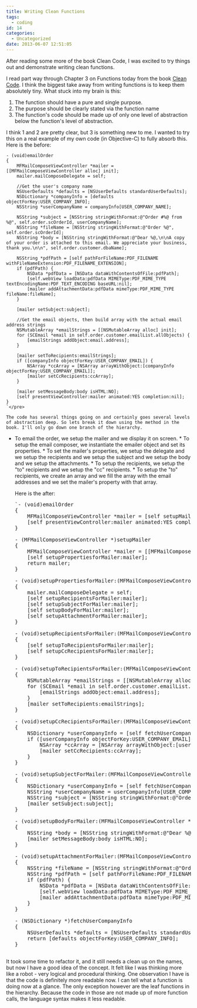 ```yaml
---
title: Writing Clean Functions
tags:
  - coding
id: 14
categories:
  - Uncategorized
date: 2013-06-07 12:51:05
---
```


After reading some more of the book Clean Code, I was excited to try things out and demonstrate writing clean functions.

<!--more-->

I read part way through Chapter 3 on Functions today from the book [Clean Code](http://www.amazon.com/Clean-Code-Handbook-Software-Craftsmanship/dp/0132350882). I think the biggest take away from writing functions is to keep them absolutely tiny. What stuck into my brain is this:

1.  The function should have a pure and single purpose.
2.  The purpose should be clearly stated via the function name
3.  The function's code should be made up of only one level of abstraction below the function's level of abstraction.

I think 1 and 2 are pretty clear, but 3 is something new to me. I wanted to try this on a real example of my own code (in Objective-C) to fully absorb this. Here is the before:

    - (void)emailOrder
    {
        MFMailComposeViewController *mailer = [[MFMailComposeViewController alloc] init];
        mailer.mailComposeDelegate = self;

        //Get the user's company name
        NSUserDefaults *defaults = [NSUserDefaults standardUserDefaults];
        NSDictionary *companyInfo = [defaults objectForKey:USER_COMPANY_INFO];
        NSString *userCompanyName = companyInfo[USER_COMPANY_NAME];

        NSString *subject = [NSString stringWithFormat:@"Order #%@ from %@", self.order.scOrderId, userCompanyName];
        NSString *fileName = [NSString stringWithFormat:@"Order %@", self.order.scOrderId];
        NSString *body = [NSString stringWithFormat:@"Dear %@,\n\nA copy of your order is attached to this email. We appreciate your business, thank you.\n\n", self.order.customer.dbaName];

        NSString *pdfPath = [self pathForFileName:PDF_FILENAME withFileNameExtension:PDF_FILENAME_EXTENSION];
        if (pdfPath) {
            NSData *pdfData = [NSData dataWithContentsOfFile:pdfPath];
            [self.webView loadData:pdfData MIMEType:PDF_MIME_TYPE textEncodingName:PDF_TEXT_ENCODING baseURL:nil];
            [mailer addAttachmentData:pdfData mimeType:PDF_MIME_TYPE fileName:fileName];
        }

        [mailer setSubject:subject];

        //Get the email objects, then build array with the actual email address strings
        NSMutableArray *emailStrings = [[NSMutableArray alloc] init];
        for (SCEmail *email in self.order.customer.emailList.allObjects) {
            [emailStrings addObject:email.address];
        }

        [mailer setToRecipients:emailStrings];
        if ([companyInfo objectForKey:USER_COMPANY_EMAIL]) {
            NSArray *ccArray = [NSArray arrayWithObject:[companyInfo objectForKey:USER_COMPANY_EMAIL]];
            [mailer setCcRecipients:ccArray];
        }

        [mailer setMessageBody:body isHTML:NO];
        [self presentViewController:mailer animated:YES completion:nil];
    }
    `</pre>

    The code has several things going on and certainly goes several levels of abstraction deep. So lets break it down using the method in the book. I'll only go down one branch of the hierarchy.

*   To email the order, we setup the mailer and we display it on screen.
        *   To setup the email composer, we instantiate the emailer object and set its properties.
            *   To set the mailer's properties, we setup the delegate and we setup the recipients and we setup the subject and we setup the body and we setup the attachments.
                *   To setup the recipients, we setup the "to" recipients and we setup the "cc" recipients.
                    *   To setup the "to" recipients, we create an array and we fill the array with the email addresses and we set the mailer's property with that array.

    Here is the after:

    <pre>`- (void)emailOrder
    {
        MFMailComposeViewController *mailer = [self setupMailer];
        [self presentViewController:mailer animated:YES completion:nil];
    }

    - (MFMailComposeViewController *)setupMailer
    {
        MFMailComposeViewController *mailer = [[MFMailComposeViewController alloc] init];
        [self setupPropertiesforMailer:mailer];
        return mailer;
    }

    - (void)setupPropertiesforMailer:(MFMailComposeViewController *)mailer
    {
        mailer.mailComposeDelegate = self;
        [self setupRecipientsForMailer:mailer];
        [self setupSubjectForMailer:mailer];
        [self setupBodyForMailer:mailer];
        [self setupAttachmentForMailer:mailer];
    }

    - (void)setupRecipientsForMailer:(MFMailComposeViewController *)mailer
    {
        [self setupToRecipientsForMailer:mailer];
        [self setupCcRecipientsForMailer:mailer];
    }

    - (void)setupToRecipientsForMailer:(MFMailComposeViewController *)mailer
    {
        NSMutableArray *emailStrings = [[NSMutableArray alloc] init];
        for (SCEmail *email in self.order.customer.emailList.allObjects) {
            [emailStrings addObject:email.address];
        }
        [mailer setToRecipients:emailStrings];
    }

    - (void)setupCcRecipientsForMailer:(MFMailComposeViewController *)mailer
    {
        NSDictionary *userCompanyInfo = [self fetchUserCompanyInfo];
        if ([userCompanyInfo objectForKey:USER_COMPANY_EMAIL]) {
            NSArray *ccArray = [NSArray arrayWithObject:[userCompanyInfo objectForKey:USER_COMPANY_EMAIL]];
            [mailer setCcRecipients:ccArray];
        }
    }

    - (void)setupSubjectForMailer:(MFMailComposeViewController *)mailer
    {
        NSDictionary *userCompanyInfo = [self fetchUserCompanyInfo];
        NSString *userCompanyName = userCompanyInfo[USER_COMPANY_NAME];
        NSString *subject = [NSString stringWithFormat:@"Order #%@ from %@", self.order.scOrderId, userCompanyName];
        [mailer setSubject:subject];
    }

    - (void)setupBodyForMailer:(MFMailComposeViewController *)mailer
    {
        NSString *body = [NSString stringWithFormat:@"Dear %@,\\n\\nA copy of your order is attached to this email. We appreciate your business, thank you.\\n\\n", self.order.customer.dbaName];
        [mailer setMessageBody:body isHTML:NO];
    }

    - (void)setupAttachmentForMailer:(MFMailComposeViewController *)mailer
    {
        NSString *fileName = [NSString stringWithFormat:@"Order %@", self.order.scOrderId];
        NSString *pdfPath = [self pathForFileName:PDF_FILENAME withFileNameExtension:PDF_FILENAME_EXTENSION];
        if (pdfPath) {
            NSData *pdfData = [NSData dataWithContentsOfFile:pdfPath];
            [self.webView loadData:pdfData MIMEType:PDF_MIME_TYPE textEncodingName:PDF_TEXT_ENCODING baseURL:nil];
            [mailer addAttachmentData:pdfData mimeType:PDF_MIME_TYPE fileName:fileName];
        }
    }

    - (NSDictionary *)fetchUserCompanyInfo
    {
        NSUserDefaults *defaults = [NSUserDefaults standardUserDefaults];
        return [defaults objectForKey:USER_COMPANY_INFO];
    }

It took some time to refactor it, and it still needs a clean up on the names, but now I have a good idea of the concept. It felt like I was thinking more like a robot - very logical and procedural thinking. One observation I have is that the code is definitely more readable now. I can tell what a function is doing now at a glance. The only exception however are the leaf functions in the hierarchy. Because the code in those are not made up of more function calls, the language syntax makes it less readable.